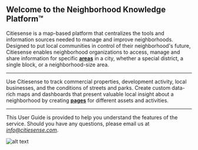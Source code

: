 ## Welcome to the Neighborhood Knowledge Platform&trade; 

Citiesense is a map-based platform that centralizes the tools and information sources needed to manage and improve neighborhoods. Designed to put local communities in control of their neighborhood's future, Citiesense enables neighborhood organizations to access, manage and share information for specific [**areas**](https://www.citiesense.com/docs/pages/02-Areas.md) in a city, whether a special district, a single block, or a neighborhood-size area. 
______
Use Citiesense to track commercial properties, development activity, local businesses, and the conditions of streets and parks. Create custom data-rich maps and dashboards that present valuable local insight about a neighborhood by creating [**pages**](https://www.citiesense.com/docs/pages/05-Pages.md) for different assets and activities. 
______
This User Guide is provided to help you understand the features of the service. Should you have any questions, please email us at *info@citiesense.com*.

![alt text](https://farm5.staticflickr.com/4162/34683833466_b152ee56ba_b.jpg "The Neighborhood Knowledge Platform")
